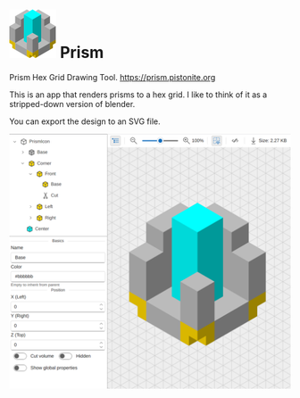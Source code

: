 # ![](public/icon2.svg) Prism
Prism Hex Grid Drawing Tool. https://prism.pistonite.org

This is an app that renders prisms to a hex grid. I like to think of it as a stripped-down version of blender.

You can export the design to an SVG file.

![screenshot](./screenshot.png)

